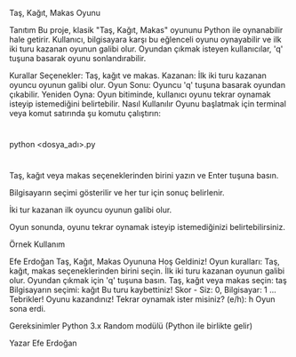 Taş, Kağıt, Makas Oyunu

Tanıtım
Bu proje, klasik "Taş, Kağıt, Makas" oyununu Python ile oynanabilir hale getirir. Kullanıcı, bilgisayara karşı bu eğlenceli oyunu oynayabilir ve ilk iki turu kazanan oyunun galibi olur. Oyundan çıkmak isteyen kullanıcılar, 'q' tuşuna basarak oyunu sonlandırabilir.

Kurallar
Seçenekler: Taş, kağıt ve makas.
Kazanan: İlk iki turu kazanan oyuncu oyunun galibi olur.
Oyun Sonu: Oyuncu 'q' tuşuna basarak oyundan çıkabilir.
Yeniden Oyna: Oyun bitiminde, kullanıcı oyunu tekrar oynamak isteyip istemediğini belirtebilir.
Nasıl Kullanılır
Oyunu başlatmak için terminal veya komut satırında şu komutu çalıştırın:

#
python <dosya_adı>.py
#


Taş, kağıt veya makas seçeneklerinden birini yazın ve Enter tuşuna basın.

Bilgisayarın seçimi gösterilir ve her tur için sonuç belirlenir.

İki tur kazanan ilk oyuncu oyunun galibi olur.

Oyun sonunda, oyunu tekrar oynamak isteyip istemediğinizi belirtebilirsiniz.

Örnek Kullanım

Efe Erdoğan Taş, Kağıt, Makas Oyununa Hoş Geldiniz!
Oyun kuralları: Taş, kağıt, makas seçeneklerinden birini seçin.
İlk iki turu kazanan oyunun galibi olur.
Oyundan çıkmak için 'q' tuşuna basın.
Taş, kağıt veya makas seçin: taş
Bilgisayarın seçimi: kağıt
Bu turu kaybettiniz!
Skor - Siz: 0, Bilgisayar: 1
...
Tebrikler! Oyunu kazandınız!
Tekrar oynamak ister misiniz? (e/h): h
Oyun sona erdi.



Gereksinimler
Python 3.x
Random modülü (Python ile birlikte gelir)



Yazar
Efe Erdoğan